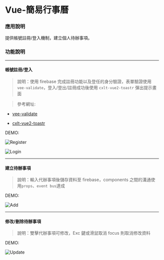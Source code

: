 # Vue-簡易行事曆

### 應用說明

提供帳號註冊/登入機制，建立個人待辦事項。

### 功能說明

---

#### 帳號註冊/登入

> 說明：使用 firebase 完成註冊功能以及登任的身分驗證，表單驗證使用 `vee-validate`，登入/登出/註冊成功後使用 `cxlt-vue2-toastr` 彈出提示畫面

> 參考網址:

- [vee-validate](https://baianat.github.io/vee-validate/)

- [cxlt-vue2-toastr](https://github.com/chengxulvtu/cxlt-vue2-toastr)

DEMO:

![Register](https://github.com/RekklesYen/todolist_calendar/blob/master/gif/register.gif?raw=true 'Register')

![Login](https://github.com/RekklesYen/todolist_calendar/blob/master/gif/login.gif?raw=true 'Login')

---

#### 建立待辦事項

> 說明：輸入代辦事項後儲存資料至 firebase，components 之間的溝通使用`props`、`event bus`達成

DEMO:

![Add](https://github.com/RekklesYen/todolist_calendar/blob/master/gif/add.gif?raw=true 'add')

---

#### 修改/刪除待辦事項

> 說明：雙擊代辦事項可修改，Exc 鍵或滑鼠取消 focus 則取消修改資料

DEMO:

![Update](https://github.com/RekklesYen/todolist_calendar/blob/master/gif/add.gif?raw=true 'Update')
